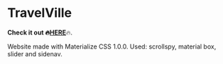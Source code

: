 # TravelVille


<b>Check it out :fire:<a href="https://matsta25.github.io/TravelVille/index.html">HERE</a></b>:fire:.

Website made with Materialize CSS 1.0.0. Used: scrollspy, material box, slider and sidenav.
